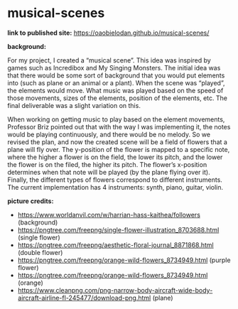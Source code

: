 # musical-scenes

**link to published site:** https://oaobielodan.github.io/musical-scenes/

**background:**

For my project, I created a “musical scene”. This idea was inspired by games such as Incredibox and My Singing Monsters. The initial idea was that there would be some sort of background that you would put elements into (such as plane or an animal or a plant). When the scene was “played”, the elements would move. What music was played based on the speed of those movements, sizes of the elements, position of the elements, etc. The final deliverable was a slight variation on this. 

When working on getting music to play based on the element movements, Professor Briz pointed out that with the way I was implementing it, the notes would be playing continuously, and there would be no melody. So we revised the plan, and now the created scene will be a field of flowers that a plane will fly over. The y-position of the flower is mapped to a specific note, where the higher a flower is on the field, the lower its pitch, and the lower the flower is on the filed, the higher its pitch. The flower’s x-position determines when that note will be played (by the plane flying over it). Finally, the different types of flowers correspond to different instruments. The current implementation has 4 instruments: synth, piano, guitar, violin. 

**picture credits:**
- https://www.worldanvil.com/w/harrian-hass-kaithea/followers (background)
- https://pngtree.com/freepng/single-flower-illustration_8703688.html (single flower)
- https://pngtree.com/freepng/aesthetic-floral-journal_8871868.html (double flower)
- https://pngtree.com/freepng/orange-wild-flowers_8734949.html (purple flower)
- https://pngtree.com/freepng/orange-wild-flowers_8734949.html (orange)
- https://www.cleanpng.com/png-narrow-body-aircraft-wide-body-aircraft-airline-fl-245477/download-png.html (plane)
